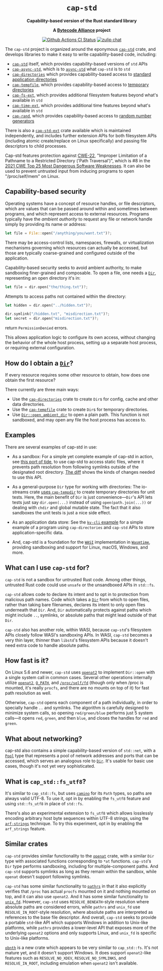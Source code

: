 <div align="center">
  <h1><code>cap-std</code></h1>

  <p>
    <strong>Capability-based version of the Rust standard library</strong>
  </p>

  <strong>A <a href="https://bytecodealliance.org/">Bytecode Alliance</a> project</strong>

  <p>
    <a href="https://github.com/bytecodealliance/cap-std/actions?query=workflow%3ACI"><img src="https://github.com/bytecodealliance/cap-std/workflows/CI/badge.svg" alt="Github Actions CI Status" /></a>
    <a href="https://bytecodealliance.zulipchat.com/#narrow/stream/217126-wasmtime"><img src="https://img.shields.io/badge/zulip-join_chat-brightgreen.svg" alt="zulip chat" /></a>
  </p>
</div>

The `cap-std` project is organized around the eponymous [`cap-std`] crate, and
develops libraries to make it easy to write capability-based code, including:

 - [`cap-std`] itself, which provides capability-based versions of `std` APIs
 - [`cap-async-std`], which is to [`async-std`] what `cap-std` is to `std`
 - [`cap-directories`] which provides capability-based access to
   [standard application directories]
 - [`cap-tempfile`], which provides capability-based access to
   [temporary directories]
 - [`cap-fs-ext`], which provides additional filesystem features beyond
   what's available in `std`
 - [`cap-time-ext`], which provides additional time features beyond
   what's available in `std`
 - [`cap-rand`], which provides capability-based access to
   [random number generators]

There is also a [`cap-std-ext`](https://crates.io/crates/cap-std-ext) crate available
which is maintained independently, and includes further extension APIs for
both filesystem APIs (including atomic create/replace on Linux specifically)
and passing file descriptors to child processes.

Cap-std features protection against [CWE-22], "Improper Limitation of a
Pathname to a Restricted Directory ('Path Traversal')", which is #8 in the
[2021 CWE Top 25 Most Dangerous Software Weaknesses]. It can also be used to
prevent untrusted input from inducing programs to open "/proc/self/mem" on
Linux.

[CWE-22]: https://cwe.mitre.org/data/definitions/22.html
[2021 CWE Top 25 Most Dangerous Software Weaknesses]: https://cwe.mitre.org/top25/archive/2021/2021_cwe_top25.html
[`cap-std`]: https://github.com/bytecodealliance/cap-std/blob/main/cap-std/README.md
[`cap-async-std`]: https://github.com/bytecodealliance/cap-std/blob/main/cap-async-std/README.md
[`cap-directories`]: https://github.com/bytecodealliance/cap-std/blob/main/cap-directories/README.md
[`cap-tempfile`]: https://github.com/bytecodealliance/cap-std/blob/main/cap-tempfile/README.md
[`cap-fs-ext`]: https://github.com/bytecodealliance/cap-std/blob/main/cap-fs-ext/README.md
[`cap-time-ext`]: https://github.com/bytecodealliance/cap-std/blob/main/cap-time-ext/README.md
[`cap-rand`]: https://github.com/bytecodealliance/cap-std/blob/main/cap-rand/README.md
[`cap_std::fs`]: https://docs.rs/cap-std/latest/cap_std/fs/index.html
[`async-std`]: https://docs.rs/async-std/
[standard application directories]: https://docs.rs/directories-next/
[temporary directories]: https://docs.rs/tempfile/
[random number generators]: https://docs.rs/rand/

## Capability-based security

Operating systems have a concept of resource handles, or file descriptors, which
are values that can be passed around within and sometimes between programs, and
which represent access to external resources. Programs typically have the
*ambient authority* to request any file or network handle simply by providing
its name or address:

```rust
let file = File::open("/anything/you/want.txt")?;
```

There may be access-control lists, namespaces, firewalls, or virtualization
mechanisms governing which resources can actually be accessed, but those are
typically coarse-grained and configured outside of the application.

Capability-based security seeks to avoid ambient authority, to make sandboxing
finer-grained and composable. To open a file, one needs a [`Dir`], representing
an open directory it's in:

```rust
let file = dir.open("the/thing.txt")?;
```

Attempts to access paths not contained within the directory:

```rust
let hidden = dir.open("../hidden.txt")?;

dir.symlink("/hidden.txt", "misdirection.txt")?;
let secret = dir.open("misdirection.txt")?;
```

return `PermissionDenied` errors.

This allows application logic to configure its own access, without changing the
behavior of the whole host process, setting up a separate host process, or
requiring external configuration.

[`Dir`]: https://docs.rs/cap-std/latest/cap_std/fs/struct.Dir.html

## How do I obtain a [`Dir`]?

If every resource requires some other resource to obtain, how does one obtain
the first resource?

There currently are three main ways:
 - Use the [`cap-directories`] crate to create `Dir`s for config, cache and
   other data directories.
 - Use the [`cap-tempfile`] crate to create `Dir`s for temporary directories.
 - Use [`Dir::open_ambient_dir`] to open a plain path. This function is not
   sandboxed, and may open any file the host process has access to.

## Examples

There are several examples of cap-std in use:

 - As a sandbox: For a simple yet complete example of cap-std in action, see
   [this port of tide], to use cap-std to access static files, where it
   prevents path resolution from following symlinks outside of the designated
   root directory. [The diff] shows the kinds of changes needed to use this
   API.

 - As a general-purpose `Dir` type for working with directories: The io-streams
   crate [uses `cap-tempdir`] to create temporary directories for unit tests.
   Here, the main benefit of `Dir` is just convenience—`Dir`'s API lets tests
   just say `dir.open(...)` instead of using `open(path.join(...))` or dealing
   with `chdir` and global mutable state. The fact that it also sandboxes the
   unit tests is just a nice side effect.

 - As an application data store: See the [`kv-cli` example] for a simple example
   of a program using `cap-directories` and `cap-std` APIs to store
   application-specific data.

 - And, cap-std is a foundation for the [`WASI`] implementation in [`Wasmtime`],
   providing sandboxing and support for Linux, macOS, Windows, and more.

[uses `cap-tempdir`]: https://github.com/sunfishcode/io-streams/blob/main/tests/tests.rs#L16
[this port of tide]: https://github.com/sunfishcode/tide/
[The diff]: https://github.com/sunfishcode/tide/commit/d1980a7d30e745aef11c567ef1b2d98dac7baf63
[`Dir::open_ambient_dir`]: https://docs.rs/cap-std/latest/cap_std/fs/struct.Dir.html#method.open_ambient_dir
[`kv-cli` example]: https://github.com/bytecodealliance/cap-std/blob/main/examples/kv-cli.rs
[`WASI`]: https://github.com/WebAssembly/WASI/
[`Wasmtime`]: https://wasmtime.dev/

## What can I use `cap-std` for?

`cap-std` is not a sandbox for untrusted Rust code. Among other things,
untrusted Rust code could use `unsafe` or the unsandboxed APIs in `std::fs`.

`cap-std` allows code to declare its intent and to opt in to protection from
malicious path names. Code which takes a [`Dir`] from which to open files,
rather than taking bare filenames, declares its intent to only open files
underneath that `Dir`. And, `Dir` automatically protects against paths which
might include `..`, symlinks, or absolute paths that might lead outside of that
`Dir`.

`cap-std` also has another role, within WASI, because `cap-std`'s filesystem
APIs closely follow WASI's sandboxing APIs. In WASI, `cap-std` becomes a very
thin layer, thinner than `libstd`'s filesystem APIs because it doesn't need
extra code to handle absolute paths.

## How fast is it?

On Linux 5.6 and newer, `cap-std` uses [`openat2`] to implement `Dir::open`
with a single system call in common cases. Several other operations internally
utilize [`openat2`], [`O_PATH`], and [`/proc/self/fd`] (though only when /proc
is mounted, it's really `procfs`, and there are no mounts on top of it) for
fast path resolution as well.

Otherwise, `cap-std` opens each component of a path individually, in order to
specially handle `..` and symlinks. The algorithm is carefully designed to
minimize system calls, so opening `red/green/blue` performs just 5 system
calls—it opens `red`, `green`, and then `blue`, and closes the handles for `red`
and `green`.

[`openat2`]: https://lwn.net/Articles/796868/
[`O_PATH`]: https://man7.org/linux/man-pages/man2/open.2.html
[`/proc/self/fd`]: https://man7.org/linux/man-pages/man5/proc.5.html

## What about networking?

cap-std also contains a simple capability-based version of `std::net`, with a
[`Pool`] type that represents a pool of network addresses and ports that can be
accessed, which serves an analogous role to [`Dir`]. It's usable for basic use
cases, though it's not yet very sophisticated.

[`Pool`]: https://docs.rs/cap-std/latest/cap_std/net/struct.Pool.html

## What is `cap_std::fs_utf8`?

It's similar to `cap_std::fs`, but uses [`camino`] for its `Path` types, so
paths are always valid UTF-8. To use it, opt in by enabling the `fs_utf8`
feature and using `std::fs_utf8` in place of `std::fs`.

There's also an experimental extension to `fs_utf8` which allows losslessly
encoding arbitrary host byte sequences within UTF-8 strings, using the
[`arf-strings`] technique. To try this experiment, opt in by enabling the
`arf_strings` feature.

## Similar crates

`cap-std` provides similar functionality to the [`openat`] crate, with a similar
`Dir` type with associated functions corresponding to `*at` functions.
`cap-std`'s `Dir` type performs sandboxing, including for multiple-component
paths. And `cap-std` supports symlinks as long as they remain within the
sandbox, while `openat` doesn't support following symlinks.

`cap-std` has some similar functionality to [`pathrs`] in that it also
explicitly verifies that `/proc` has actual `procfs` mounted on it and nothing
mounted on top, and it can also use `openat2`. And it has some similar
functionality to [`unix_fd`]. However, `cap-std` uses `RESOLVE_BENEATH`-style
resolution where absolute paths are considered errors, while `pathrs` and
`unix_fd` use `RESOLVE_IN_ROOT`-style resolution, where absolute paths are
interpreted as references to the base file descriptor. And overall, `cap-std`
seeks to provide a portable `std`-like API which supports Windows in addition
to Unix-like platforms, while `pathrs` provides a lower-level API that exposes
more of the underlying `openat2` options and only supports Linux, and `unix_fd`
is specific to Unix-like platforms.

[`obnth`] is a new crate which appears to be very similar to `cap_std::fs`.
It's not mature yet, and it doesn't support Windows. It does support
`openat2`-like features such as `RESOLVE_NO_XDEV`, `RESOLVE_NO_SYMLINKS`,
and `RESOLVE_IN_ROOT`, including emulation when `openat2` isn't available.

[`arf-strings`]: https://github.com/bytecodealliance/arf-strings/
[`openat`]: https://crates.io/crates/openat
[`pathrs`]: https://crates.io/crates/pathrs
[`obnth`]: https://crates.io/crates/obnth
[`camino`]: https://crates.io/crates/camino
[`unix_fd`]: https://crates.io/crates/unix_fd
